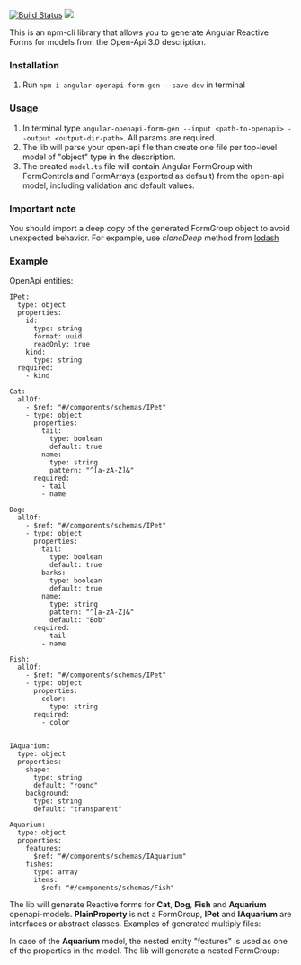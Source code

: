 [![Build Status](https://travis-ci.org/fiorsaoirse/angular-openapi-forms-gen.svg?branch=master)](https://travis-ci.org/fiorsaoirse/angular-openapi-forms-gen)
<a href="https://codeclimate.com/github/fiorsaoirse/angular-openapi-forms-gen/maintainability"><img src="https://api.codeclimate.com/v1/badges/6d1fc8b0ef0b27065dad/maintainability" /></a>

This is an npm-cli library that allows you to generate Angular Reactive Forms for models from the Open-Api 3.0 description.


### Installation
1. Run `npm i angular-openapi-form-gen --save-dev` in terminal

### Usage
1. In terminal type `angular-openapi-form-gen --input <path-to-openapi> --output <output-dir-path>`. All params are required.
2. The lib will parse your open-api file than create one file per top-level model of "object" type in the description.
3. The created `model.ts` file will contain Angular FormGroup with FormControls and FormArrays (exported as default) from the open-api model, including validation and default values.

### Important note
You should import a deep copy of the generated FormGroup object to avoid unexpected behavior.
For expample, use *cloneDeep* method from [lodash](https://lodash.com/docs)

### Example

OpenApi entities:

```
IPet:
  type: object
  properties:
    id:
      type: string
      format: uuid
      readOnly: true
    kind:
      type: string
  required:
    - kind

Cat:
  allOf:
    - $ref: "#/components/schemas/IPet"
    - type: object
      properties:
        tail:
          type: boolean
          default: true
        name:
          type: string
          pattern: "^[a-zA-Z]&"
      required:
        - tail
        - name
    
Dog:
  allOf:
    - $ref: "#/components/schemas/IPet"
    - type: object
      properties:
        tail:
          type: boolean
          default: true
        barks:
          type: boolean
          default: true
        name:
          type: string
          pattern: "^[a-zA-Z]&"
          default: "Bob"
      required:
        - tail
        - name
    
Fish:
  allOf:
    - $ref: "#/components/schemas/IPet"
    - type: object
      properties:
        color:
          type: string
      required:
        - color
            
    
IAquarium:
  type: object
  properties:
    shape:
      type: string
      default: "round"
    background:
      type: string
      default: "transparent"
    
Aquarium:
  type: object
  properties:
    features:
      $ref: "#/components/schemas/IAquarium"
    fishes:
      type: array
      items:
        $ref: "#/components/schemas/Fish" 
```
The lib will generate Reactive forms for **Cat**, **Dog**, **Fish** and **Aquarium** openapi-models.
**PlainProperty** is not a FormGroup, **IPet** and **IAquarium** are interfaces or abstract classes.
Examples of generated multiply files:


In case of the **Aquarium** model, the nested entity "features" is used as one of the properties in the model.
The lib will generate a nested FormGroup:
